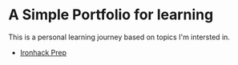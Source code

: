 # A Simple Portfolio for learning
This is a personal learning journey based on topics I'm intersted in.

- [Ironhack Prep](https://github.com/mrsdo/MyLearning/tree/master/ironhack)

 
